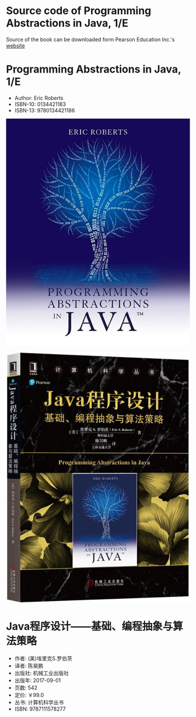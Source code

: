# Source code of Programming Abstractions in Java, 1/E
Source of the book can be downloaded form Pearson Education Inc.'s [website](https://media.pearsoncmg.com/ph/esm/ecs_roberts_paj_1/cw/content/sourcecode.zip)

# Programming Abstractions in Java, 1/E
- Author: Eric Roberts
- ISBN-10: 0134421183
- ISBN-13: 9780134421186

![Book Cover](images/BookCover.jpg)

![Book Cover(Chinese edition)](images/BookCover-ChineseEdition.jpg)

# Java程序设计——基础、编程抽象与算法策略
- 作者: (美)埃里克S.罗伯茨
- 译者: 陈昊鹏
- 出版社: 机械工业出版社
- 出版年: 2017-09-01
- 页数: 542
- 定价: ￥99.0
- 丛书: 计算机科学丛书
- ISBN: 9787111578277
